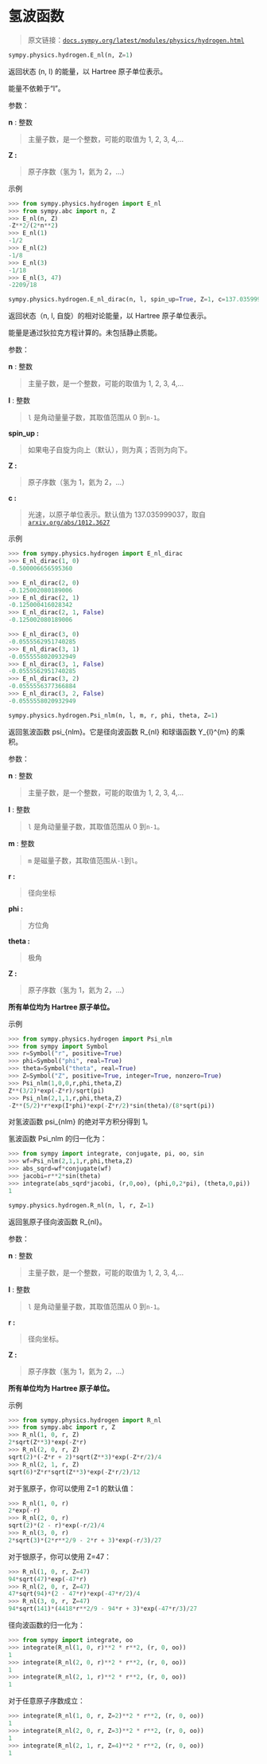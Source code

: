 # 氢波函数

> 原文链接：[`docs.sympy.org/latest/modules/physics/hydrogen.html`](https://docs.sympy.org/latest/modules/physics/hydrogen.html)

```py
sympy.physics.hydrogen.E_nl(n, Z=1)
```

返回状态 (n, l) 的能量，以 Hartree 原子单位表示。

能量不依赖于“l”。

参数：

**n** : 整数

> 主量子数，是一个整数，可能的取值为 1, 2, 3, 4,…

**Z :**

> 原子序数（氢为 1，氦为 2，…）

示例

```py
>>> from sympy.physics.hydrogen import E_nl
>>> from sympy.abc import n, Z
>>> E_nl(n, Z)
-Z**2/(2*n**2)
>>> E_nl(1)
-1/2
>>> E_nl(2)
-1/8
>>> E_nl(3)
-1/18
>>> E_nl(3, 47)
-2209/18 
```

```py
sympy.physics.hydrogen.E_nl_dirac(n, l, spin_up=True, Z=1, c=137.035999037000)
```

返回状态（n, l, 自旋）的相对论能量，以 Hartree 原子单位表示。

能量是通过狄拉克方程计算的。未包括静止质能。

参数：

**n** : 整数

> 主量子数，是一个整数，可能的取值为 1, 2, 3, 4,…

**l** : 整数

> `l` 是角动量量子数，其取值范围从 0 到`n-1`。

**spin_up :**

> 如果电子自旋为向上（默认），则为真；否则为向下。

**Z :**

> 原子序数（氢为 1，氦为 2，…）

**c :**

> 光速，以原子单位表示。默认值为 137.035999037，取自[`arxiv.org/abs/1012.3627`](https://arxiv.org/abs/1012.3627)

示例

```py
>>> from sympy.physics.hydrogen import E_nl_dirac
>>> E_nl_dirac(1, 0)
-0.500006656595360 
```

```py
>>> E_nl_dirac(2, 0)
-0.125002080189006
>>> E_nl_dirac(2, 1)
-0.125000416028342
>>> E_nl_dirac(2, 1, False)
-0.125002080189006 
```

```py
>>> E_nl_dirac(3, 0)
-0.0555562951740285
>>> E_nl_dirac(3, 1)
-0.0555558020932949
>>> E_nl_dirac(3, 1, False)
-0.0555562951740285
>>> E_nl_dirac(3, 2)
-0.0555556377366884
>>> E_nl_dirac(3, 2, False)
-0.0555558020932949 
```

```py
sympy.physics.hydrogen.Psi_nlm(n, l, m, r, phi, theta, Z=1)
```

返回氢波函数 psi_{nlm}。它是径向波函数 R_{nl} 和球谐函数 Y_{l}^{m} 的乘积。

参数：

**n** : 整数

> 主量子数，是一个整数，可能的取值为 1, 2, 3, 4,…

**l** : 整数

> `l` 是角动量量子数，其取值范围从 0 到`n-1`。

**m** : 整数

> `m` 是磁量子数，其取值范围从`-l`到`l`。

**r :**

> 径向坐标

**phi :**

> 方位角

**theta :**

> 极角

**Z :**

> 原子序数（氢为 1，氦为 2，…）

**所有单位均为 Hartree 原子单位。**

示例

```py
>>> from sympy.physics.hydrogen import Psi_nlm
>>> from sympy import Symbol
>>> r=Symbol("r", positive=True)
>>> phi=Symbol("phi", real=True)
>>> theta=Symbol("theta", real=True)
>>> Z=Symbol("Z", positive=True, integer=True, nonzero=True)
>>> Psi_nlm(1,0,0,r,phi,theta,Z)
Z**(3/2)*exp(-Z*r)/sqrt(pi)
>>> Psi_nlm(2,1,1,r,phi,theta,Z)
-Z**(5/2)*r*exp(I*phi)*exp(-Z*r/2)*sin(theta)/(8*sqrt(pi)) 
```

对氢波函数 psi_{nlm} 的绝对平方积分得到 1。

氢波函数 Psi_nlm 的归一化为：

```py
>>> from sympy import integrate, conjugate, pi, oo, sin
>>> wf=Psi_nlm(2,1,1,r,phi,theta,Z)
>>> abs_sqrd=wf*conjugate(wf)
>>> jacobi=r**2*sin(theta)
>>> integrate(abs_sqrd*jacobi, (r,0,oo), (phi,0,2*pi), (theta,0,pi))
1 
```

```py
sympy.physics.hydrogen.R_nl(n, l, r, Z=1)
```

返回氢原子径向波函数 R_{nl}。

参数：

**n** : 整数

> 主量子数，是一个整数，可能的取值为 1, 2, 3, 4,…

**l** : 整数

> `l` 是角动量量子数，其取值范围从 0 到`n-1`。

**r :**

> 径向坐标。

**Z :**

> 原子序数（氢为 1，氦为 2，…）

**所有单位均为 Hartree 原子单位。**

示例

```py
>>> from sympy.physics.hydrogen import R_nl
>>> from sympy.abc import r, Z
>>> R_nl(1, 0, r, Z)
2*sqrt(Z**3)*exp(-Z*r)
>>> R_nl(2, 0, r, Z)
sqrt(2)*(-Z*r + 2)*sqrt(Z**3)*exp(-Z*r/2)/4
>>> R_nl(2, 1, r, Z)
sqrt(6)*Z*r*sqrt(Z**3)*exp(-Z*r/2)/12 
```

对于氢原子，你可以使用 Z=1 的默认值：

```py
>>> R_nl(1, 0, r)
2*exp(-r)
>>> R_nl(2, 0, r)
sqrt(2)*(2 - r)*exp(-r/2)/4
>>> R_nl(3, 0, r)
2*sqrt(3)*(2*r**2/9 - 2*r + 3)*exp(-r/3)/27 
```

对于银原子，你可以使用 Z=47：

```py
>>> R_nl(1, 0, r, Z=47)
94*sqrt(47)*exp(-47*r)
>>> R_nl(2, 0, r, Z=47)
47*sqrt(94)*(2 - 47*r)*exp(-47*r/2)/4
>>> R_nl(3, 0, r, Z=47)
94*sqrt(141)*(4418*r**2/9 - 94*r + 3)*exp(-47*r/3)/27 
```

径向波函数的归一化为：

```py
>>> from sympy import integrate, oo
>>> integrate(R_nl(1, 0, r)**2 * r**2, (r, 0, oo))
1
>>> integrate(R_nl(2, 0, r)**2 * r**2, (r, 0, oo))
1
>>> integrate(R_nl(2, 1, r)**2 * r**2, (r, 0, oo))
1 
```

对于任意原子序数成立：

```py
>>> integrate(R_nl(1, 0, r, Z=2)**2 * r**2, (r, 0, oo))
1
>>> integrate(R_nl(2, 0, r, Z=3)**2 * r**2, (r, 0, oo))
1
>>> integrate(R_nl(2, 1, r, Z=4)**2 * r**2, (r, 0, oo))
1 
```
